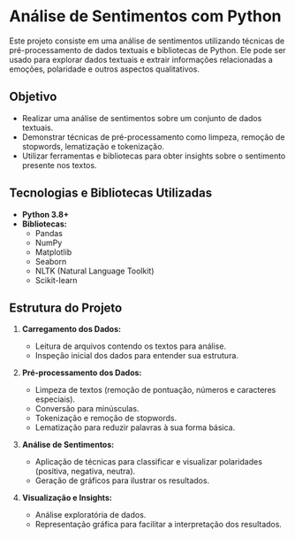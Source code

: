 # Análise de Sentimentos com Python

Este projeto consiste em uma análise de sentimentos utilizando técnicas de pré-processamento de dados textuais e bibliotecas de Python. Ele pode ser usado para explorar dados textuais e extrair informações relacionadas a emoções, polaridade e outros aspectos qualitativos.

## Objetivo

- Realizar uma análise de sentimentos sobre um conjunto de dados textuais.
- Demonstrar técnicas de pré-processamento como limpeza, remoção de stopwords, lematização e tokenização.
- Utilizar ferramentas e bibliotecas para obter insights sobre o sentimento presente nos textos.

## Tecnologias e Bibliotecas Utilizadas

- **Python 3.8+**
- **Bibliotecas:**
  - Pandas
  - NumPy
  - Matplotlib
  - Seaborn
  - NLTK (Natural Language Toolkit)
  - Scikit-learn

## Estrutura do Projeto

1. **Carregamento dos Dados:**
   - Leitura de arquivos contendo os textos para análise.
   - Inspeção inicial dos dados para entender sua estrutura.

2. **Pré-processamento dos Dados:**
   - Limpeza de textos (remoção de pontuação, números e caracteres especiais).
   - Conversão para minúsculas.
   - Tokenização e remoção de stopwords.
   - Lematização para reduzir palavras à sua forma básica.

3. **Análise de Sentimentos:**
   - Aplicação de técnicas para classificar e visualizar polaridades (positiva, negativa, neutra).
   - Geração de gráficos para ilustrar os resultados.

4. **Visualização e Insights:**
   - Análise exploratória de dados.
   - Representação gráfica para facilitar a interpretação dos resultados.
